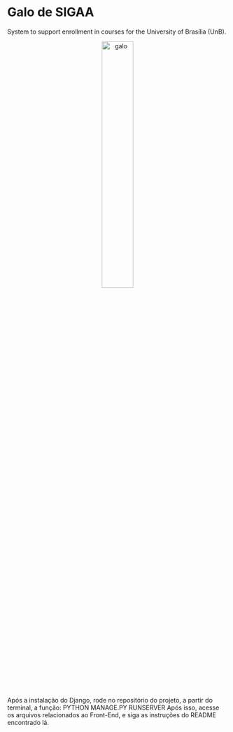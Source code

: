 # Galo de SIGAA

System to support enrollment in courses for the University of Brasília (UnB).

<p align="center">
  <img width=38% alt="galo" src="https://pbs.twimg.com/media/E0wFoknXoAA6aYc.jpg:large">
</p>

Após a instalação do Django, rode no repositório do projeto, a partir do terminal, a função: PYTHON MANAGE.PY RUNSERVER
Após isso, acesse os arquivos relacionados ao Front-End, e siga as instruções do README encontrado lá.

